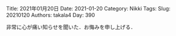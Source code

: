 ﻿Title: 2021年01月20日
Date: 2021-01-20
Category: Nikki
Tags: 
Slug: 20210120
Authors: takala4
Day: 390





非常に心が痛い知らせを聞いた．お悔みを申し上げる．



